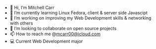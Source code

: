 - 👋 Hi, I’m Mitchell Carr
- 👀 I’m currently learning Linux Fedora, client & server side Javascipt 
- 🌱 I’m working on improving my Web Development skills & networking with others
- 💞️ I’m looking to collaborate on open source projects
- 📫 How to reach me @mcarr00@icloud.com
- 💻 Current Web Development major


